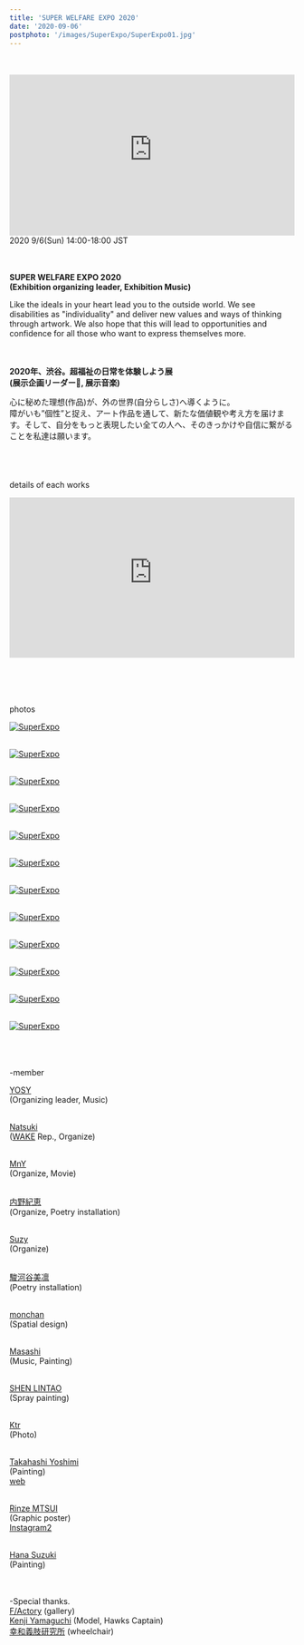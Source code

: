 ```yaml
---
title: 'SUPER WELFARE EXPO 2020'
date: '2020-09-06'
postphoto: '/images/SuperExpo/SuperExpo01.jpg'
---
```

<br>
<br>

<div style="position:relative; padding-bottom:56.25%; height:0; overflow:hidden;" >
<iframe style="position: absolute; top: 0; left: 0; width: 100%; height: 100%;" width = "560" height = "315" src="https://www.youtube-nocookie.com/embed/HON7TwmwTuk?start=426" frameborder="0" allow="accelerometer; autoplay; clipboard-write; encrypted-media; gyroscope; picture-in-picture" allowfullscreen></iframe>
</div>
2020 9/6(Sun) 14:00-18:00 JST⠀
<br>
<br>
<br>

**SUPER WELFARE EXPO 2020** <br>
**(Exhibition organizing leader, Exhibition Music)**

Like the ideals in your heart lead you to the outside world.
We see disabilities as "individuality" and deliver new values and ways of thinking through artwork. We also hope that this will lead to opportunities and confidence for all those who want to express themselves more.
<br>
<br>
<br>

**2020年、渋谷。超福祉の日常を体験しよう展** <br>
**(展示企画リーダー, 展示音楽)**

心に秘めた理想(作品)が、外の世界(自分らしさ)へ導くように。<br>
障がいも”個性”と捉え、アート作品を通して、新たな価値観や考え方を届けます。そして、自分をもっと表現したい全ての人へ、そのきっかけや自信に繋がることを私達は願います。
<br>
<br>
<br>
<br>
<br>
details of each works
<br>

<div style="position:relative; padding-bottom:56.25%; height:0; overflow:hidden;" >
<iframe style="position: absolute; top: 0; left: 0; width: 100%; height: 100%;" width="560" height="315" src="https://www.youtube-nocookie.com/embed/UBcayGtdyTI?start=2338" frameborder="0" allow="accelerometer; autoplay; clipboard-write; encrypted-media; gyroscope; picture-in-picture" allowfullscreen></iframe>
</div>

<br>
<br>
<br>
<br>

photos
<br>


[![SuperExpo](/images/SuperExpo/SuperExpo01.jpg)](https://www.instagram.com/p/CFwy5gcpJ_p/?utm_source=ig_web_copy_link)
<br>
<br>

[![SuperExpo](/images/SuperExpo/SuperExpo02.jpg)](https://www.instagram.com/wakuwakumon)
<br>
<br>

[![SuperExpo](/images/SuperExpo/SuperExpo03.jpg)](https://www.instagram.com/p/CGKLSQupdTB/?utm_source=ig_web_copy_link)
<br>
<br>

[![SuperExpo](/images/SuperExpo/SuperExpo04.jpg)](https://www.instagram.com/mirin.61s)
<br>
<br>

[![SuperExpo](/images/SuperExpo/SuperExpo12.jpg)](https://www.instagram.com/key_yekk)
<br>
<br>

[![SuperExpo](/images/SuperExpo/SuperExpo05.jpg)](https://www.instagram.com/_apple.idea)
<br>
<br>

[![SuperExpo](/images/SuperExpo/SuperExpo06.jpg)](https://www.instagram.com/ktr______)
<br>
<br>

[![SuperExpo](/images/SuperExpo/SuperExpo07.jpg)](https://www.instagram.com/lintao.s)
<br>
<br>

[![SuperExpo](/images/SuperExpo/SuperExpo08.jpg)](https://www.instagram.com/lintao.s)
<br>
<br>

[![SuperExpo](/images/SuperExpo/SuperExpo09.jpg)](https://www.instagram.com/hanabudayo)
<br>
<br>

[![SuperExpo](/images/SuperExpo/SuperExpo10.jpg)](https://www.instagram.com/yopsymi)
<br>
<br>

[![SuperExpo](/images/SuperExpo/SuperExpo11.jpg)](https://www.instagram.com/ktr______)
<br>
<br>
<br>
<br>

-member
<br>

[YOSY](https://www.instagram.com/pokaryosy) <br>
(Organizing leader, Music)
<br>
<br>

[Natsuki](https://www.instagram.com/natsuki_lala) <br>
([WAKE](https://www.instagram.com/wake_tokyo) Rep., Organize) 
<br>
<br>

[MnY](https://www.instagram.com/insta_ota_whimsy) <br>
(Organize, Movie)
<br>
<br>

[内野紀恵](https://www.instagram.com/key_yekk) <br>
(Organize, Poetry installation)
<br>
<br>

[Suzy](https://www.instagram.com/szz.y99/) <br>
(Organize)
<br>
<br>

[駿河谷美凛](https://www.instagram.com/mirin.61s) <br>
(Poetry installation)
<br>
<br>

[monchan](https://www.instagram.com/wakuwakumon) <br>
(Spatial design)
<br>
<br>

[Masashi](https://www.instagram.com/m_asashiomoto) <br>
(Music, Painting)
<br>
<br>

[SHEN LINTAO](https://www.instagram.com/lintao.s) <br>
(Spray painting)
<br>
<br>

[Ktr](https://www.instagram.com/ktr______) <br>
(Photo)
<br>
<br>

[Takahashi Yoshimi](https://www.instagram.com/yopsymi) <br>
(Painting) <br>
[web](https://yoshimitakahashi.wixsite.com/yoshimi-illustration)
<br>
<br>

[Rinze MTSUI](https://www.instagram.com/rinze_eeeee) <br>
(Graphic poster) <br>
[Instagram2](https://www.instagram.com/_apple.idea) 
<br>
<br>

[Hana Suzuki](https://www.instagram.com/hanabudayo) <br>
(Painting)
<br>
<br>
<br>

-Special thanks. <br>
[F/Actory](https://www.instagram.com/factory_tokyo) (gallery) <br>
[Kenji Yamaguchi](https://chibahawks.com) (Model, Hawks Captain) <br>
[幸和義肢研究所](https://www.kowagishi.com) (wheelchair) <br>


<br>
<br>
<!-- 
#h1
##h2
###h3
####h4
#####h5
######h6
- brabra is list
**bold text**
_Italic_ or *Italic*

-->

<center>
© 2021 YOS
</center>
<br>